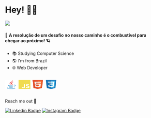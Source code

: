 
<!--
### Hi there 👋

**So1310/So1310** is a ✨ _special_ ✨ repository because its `README.md` (this file) appears on your GitHub profile.

Here are some ideas to get you started:

- 🔭 I’m currently working on ...
- 🌱 I’m currently learning ...
- 👯 I’m looking to collaborate on ...
- 🤔 I’m looking for help with ...
- 💬 Ask me about ...
- 📫 How to reach me: ...
- 😄 Pronouns: ...
- ⚡ Fun fact: ...
-->

# Hey!  👨‍💻

<img src="https://lh3.googleusercontent.com/XqRV9Sa-iJPB6PKvbwvDFirR2YTMMfZ1WwsLUcQuBblbTNkMe7X8bUETbjkgJzdHOlHrIKumX1xp0CIcpl0mOmfzISkMTcaR2FkwTldKtbdeyRsIF8bbSaGYluQq0wuAj_HFM1PNL3ITQYwtL1UHq3wT-XCbX66lJJuIn5WHh0nAGr4XrvluihtorCDl-uvcKNpsTdtJJio6piWtVyoJttyVyxg-bDMR7Gf8ryR1rvGEXy1WRsFPpHHMiL7OWFDZ85Ug1NXBF_8MQXRInJ4ykaKKTPSHrIiQpCxSP-Q7cG8ISn7-EMZ3iLvw11-y2sGP1Z5f3JBAWvE2RFoLN9yeD_pDzG9-ig9li67Jeu7p570VR05dipm5XejOjqvi58_eWxX40ndmqxhsKbMYU7GI90KmT1ZKO-4qf0d1msKYO9GO03KRRZtbXH_7PABC92bp9f18X020ricF_Wezq5YwIzLFT6TvLEhcvSKMEiNQUZAI-avvJ9ycFDDysdyt2sm2YShiZTVWfkiaj3ID945ojG6lzrKdViWvJZ5Q918NOq1PyBXqlJ_gy32vYipbe119AcdnM4HqXino61dBev2x68NlTeyvZ8Nu2vtqn59apgdGxe18q5q6iBHgCjacKpu16yISw0Z8edTLKEzG62E6610I74ZTIEvQLxb5JNVjaYa6hVcMUBlxFRjaJbQFgtPem3IVw4H78msju4CJD_hBj28=w1581-h515-no?authuser=2">

#### 🚀 A resolução de um desafio no nosso caminho é o combustível para chegar ao próximo! 🪐 

- 📚 Studying Computer Science
- 🌎 I'm from Brazil
- 🌐 Web Developer

<div style="display: inline_block"><br>
  <img align="center" alt="Lucas-Js" height="30" width="40" src="https://raw.githubusercontent.com/devicons/devicon/master/icons/java/java-original.svg">
  <img align="center" alt="Lucas-Js" height="30" width="40" src="https://raw.githubusercontent.com/devicons/devicon/master/icons/javascript/javascript-plain.svg">
  <img align="center" alt="Lucas-HTML" height="30" width="40" src="https://raw.githubusercontent.com/devicons/devicon/master/icons/html5/html5-original.svg">
  <img align="center" alt="Lucas-CSS" height="30" width="40" src="https://raw.githubusercontent.com/devicons/devicon/master/icons/css3/css3-original.svg">
</div>
<br>

Reach me out 🔎

[![Linkedin Badge](https://img.shields.io/badge/-LinkedIn-blue?style=flat-square&logo=Linkedin&logoColor=white&link=https://www.linkedin.com/in/lucascnf/detail/contact-info/)](https://www.linkedin.com/in/lucascnf/) [![Instagram Badge](https://img.shields.io/badge/-Instagram-ff3300?style=flat-square&logo=Instagram&logoColor=white&link=https://www.instagram.com/lucas.cnf/)](https://www.instagram.com/lucas.cnf/)
